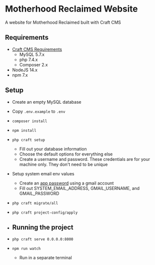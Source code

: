 # Motherhood Reclaimed Website

A website for Motherhood Reclaimed built with Craft CMS

## Requirements

- [Craft CMS Requirements](https://craftcms.com/docs/3.x/requirements.html#minimum-system-specs)
    - MySQL 5.7.x
    - php 7.4.x
    - Composer 2.x
- NodeJS 14.x
- npm 7.x

## Setup

- Create an empty MySQL database
- Copy `.env.example` to `.env`
- `composer install`
- `npm install`
- `php craft setup`
    - Fill out your database information
    - Choose the default options for everything else
    - Create a username and password. These credentials are for your machine only. They don't need to be unique
- Setup system email env values
  - Create an [app password](https://myaccount.google.com/apppasswords) using a gmail account
  - Fill out SYSTEM_EMAIL_ADDRESS, GMAIL_USERNAME, and GMAIL_PASSWORD
- `php craft migrate/all`
- `php craft project-config/apply`

- ## Running the project

- `php craft serve 0.0.0.0:8000`
- `npm run watch`
    - Run in a separate terminal
